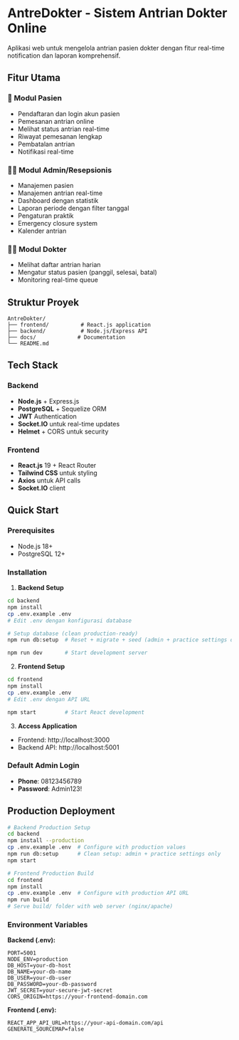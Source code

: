 # AntreDokter - Sistem Antrian Dokter Online

Aplikasi web untuk mengelola antrian pasien dokter dengan fitur real-time notification dan laporan komprehensif.

## Fitur Utama

### 🏥 Modul Pasien
- Pendaftaran dan login akun pasien
- Pemesanan antrian online
- Melihat status antrian real-time
- Riwayat pemesanan lengkap
- Pembatalan antrian
- Notifikasi real-time

### 👨‍💼 Modul Admin/Resepsionis
- Manajemen pasien
- Manajemen antrian real-time
- Dashboard dengan statistik
- Laporan periode dengan filter tanggal
- Pengaturan praktik
- Emergency closure system
- Kalender antrian

### 👨‍⚕️ Modul Dokter
- Melihat daftar antrian harian
- Mengatur status pasien (panggil, selesai, batal)
- Monitoring real-time queue

## Struktur Proyek

```
AntreDokter/
├── frontend/          # React.js application
├── backend/           # Node.js/Express API
├── docs/             # Documentation
└── README.md
```

## Tech Stack

### Backend
- **Node.js** + Express.js
- **PostgreSQL** + Sequelize ORM
- **JWT** Authentication
- **Socket.IO** untuk real-time updates
- **Helmet** + CORS untuk security

### Frontend
- **React.js** 19 + React Router
- **Tailwind CSS** untuk styling
- **Axios** untuk API calls
- **Socket.IO** client

## Quick Start

### Prerequisites
- Node.js 18+
- PostgreSQL 12+

### Installation

1. **Backend Setup**
```bash
cd backend
npm install
cp .env.example .env
# Edit .env dengan konfigurasi database

# Setup database (clean production-ready)
npm run db:setup  # Reset + migrate + seed (admin + practice settings only)

npm run dev       # Start development server
```

2. **Frontend Setup**
```bash
cd frontend
npm install
cp .env.example .env
# Edit .env dengan API URL

npm start         # Start React development
```

3. **Access Application**
- Frontend: http://localhost:3000
- Backend API: http://localhost:5001

### Default Admin Login
- **Phone**: 08123456789
- **Password**: Admin123!

## Production Deployment

```bash
# Backend Production Setup
cd backend
npm install --production
cp .env.example .env  # Configure with production values
npm run db:setup      # Clean setup: admin + practice settings only
npm start

# Frontend Production Build
cd frontend
npm install
cp .env.example .env  # Configure with production API URL
npm run build
# Serve build/ folder with web server (nginx/apache)
```

### Environment Variables

**Backend (.env):**
```
PORT=5001
NODE_ENV=production
DB_HOST=your-db-host
DB_NAME=your-db-name
DB_USER=your-db-user
DB_PASSWORD=your-db-password
JWT_SECRET=your-secure-jwt-secret
CORS_ORIGIN=https://your-frontend-domain.com
```

**Frontend (.env):**
```
REACT_APP_API_URL=https://your-api-domain.com/api
GENERATE_SOURCEMAP=false
```